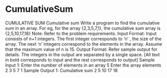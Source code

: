 # CumulativeSum
CUMULATIVE SUM Cumulative sum  Write a program to find the cumulative sum in an array.  For eg, for the array {2,3,5,7,1}, the cumulative sum array is {2,5,10,17,18}  Note: Refer to the problem requirements.    Input Format:  Input consists of n+1 integers. The first integer corresponds to ‘n’ , the size of the array. The next ‘n’ integers correspond to the elements in the array. Assume that the maximum value of n is 15.  Output Format:  Refer  sample output for details. The integers in the output are separated by a single space.  [All text in bold corresponds to input and the rest corresponds to output]    Sample Input 1:  Enter the number of elements in an array 5  Enter the array elements 2  3  5  7  1  Sample Output 1:  Cumulative sum 2 5 10 17 18
